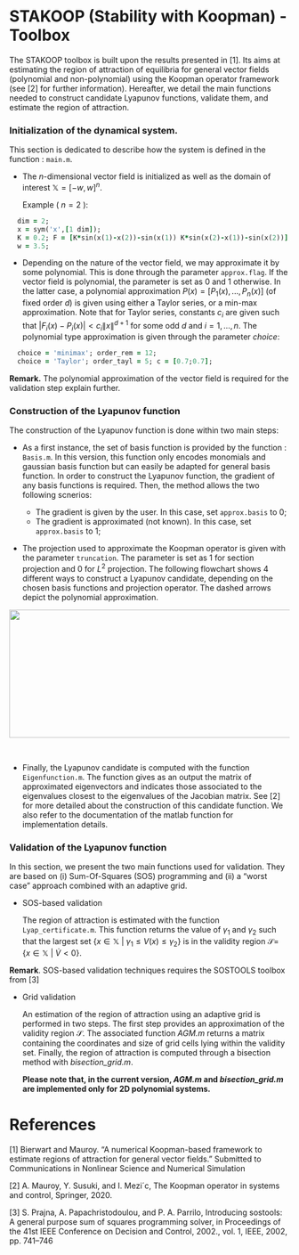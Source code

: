 # STAKOOP (Stability with Koopman)  -  Toolbox
The STAKOOP toolbox is built upon the results presented in [1]. Its aims at estimating the region of attraction of equilibria for general vector fields (polynomial and non-polynomial) using the Koopman operator framework (see [2] for further information). Hereafter, we detail the main functions needed to construct candidate Lyapunov functions, validate them, and estimate the region of attraction.  

### Initialization of the dynamical system. 
This section is dedicated to describe how the system is defined in the function : $`\texttt{main.m}`$.    
- The $n$-dimensional vector field is initialized as well as the domain of interest $\mathbb{X} = [-w,w]^n$. 

  Example ( $n = 2$ ):  
```ruby
  dim = 2; 
  x = sym('x',[1 dim]);
  K = 0.2; F = [K*sin(x(1)-x(2))-sin(x(1)) K*sin(x(2)-x(1))-sin(x(2))];
  w = 3.5;
```
  
- Depending on the nature of the vector field, we may approximate it by some polynomial. This is done through the parameter $`\texttt{approx.flag}`$. If the vector field is polynomial, the parameter is set as 0 and 1 otherwise. In the latter case, a polynomial approximation $P(x) = [ P_1(x),...,P_n(x) ]$ (of fixed order $d$) is given using either a Taylor series, or a min-max approximation. Note that for Taylor series, constants $c_i$ are given such that $|F_i(x)-P_i(x)|< c_i\lVert x\rVert^{d+1}$ for some odd $d$ and $i=1,...,n$. The polynomial type approximation is given through the parameter *choice*:
   
```ruby
  choice = 'minimax'; order_rem = 12; 
  choice = 'Taylor'; order_tayl = 5; c = [0.7;0.7]; 
```

**Remark.** The polynomial approximation of the vector field is required for the validation step explain further. 

### Construction of the Lyapunov function
The construction of the Lyapunov function is done within two main steps: 

- As a first instance, the set of basis function is provided by the function : $`\texttt{Basis.m}`$. In this version, this function only encodes monomials and gaussian basis function but can easily be adapted for general basis function. In order to construct the Lyapunov function, the gradient of any basis functions is required. Then, the method allows the two following scnerios:
    * The gradient is given by the user. In this case, set $`\texttt{approx.basis}`$ to 0; 
    * The gradient is approximated (not known). In this case, set $`\texttt{approx.basis}`$ to 1;   

- The projection used to approximate the Koopman operator is given with the parameter $`\texttt{truncation}`$. The parameter is set as 1 for section projection and 0 for $L^2$ projection. The following flowchart shows 4 different ways to construct a Lyapunov candidate, depending on the chosen basis functions and projection operator. The dashed arrows depict the polynomial approximation. 

<img src="https://github.com/FgBierwart/STAK-Toolbox/assets/142835014/f6c583be-ada8-4391-a5ea-8c652e92d738" width="700" height="230">

&nbsp;

- Finally, the Lyapunov candidate is computed with the function $`\texttt{Eigenfunction.m}`$. The function gives as an output the matrix of approximated eigenvectors and indicates those associated to the eigenvalues closest to the eigenvalues of the Jacobian matrix. See [2] for more detailed about the construction of this candidate function. We also refer to the documentation of the matlab function for implementation details.
  
### Validation of the Lyapunov function 

In this section, we present the two main functions used for validation. They are based on (i) Sum-Of-Squares (SOS) programming and (ii) a “worst case” approach combined with an adaptive grid.

- SOS-based validation

  The region of attraction is estimated with the function $`\texttt{Lyap\_certificate.m}`$. This function returns the value of $\gamma_1$ and $\gamma_2$ such that the largest set $`\{x\in\mathbb{X}~|~\gamma_1\leq V(x) \leq \gamma_2\}`$ is in the validity region $\mathcal{S} =$ $`\{x\in\mathbb{X}~|~\dot{V} < 0\}`$.

**Remark**. SOS-based validation techniques requires the SOSTOOLS toolbox from [3] 
  
- Grid validation

  An estimation of the region of attraction using an adaptive grid is performed in two steps. The first step provides an approximation of the validity region $\mathcal{S}$. The associated function *AGM.m* returns a matrix containing the coordinates and size of grid cells lying within the validity set. Finally, the region of attraction is computed through a bisection method with *bisection_grid.m*.

  **Please note that, in the current version, *AGM.m* and *bisection_grid.m* are implemented only for 2D polynomial systems.**

# References 
[1] Bierwart and Mauroy. “A numerical Koopman-based framework to estimate regions of attraction for general vector fields.” Submitted to Communications in Nonlinear Science and Numerical Simulation

[2] A. Mauroy, Y. Susuki, and I. Mezi´c, The Koopman operator in systems and control, Springer, 2020.

[3] S. Prajna, A. Papachristodoulou, and P. A. Parrilo, Introducing sostools: A general purpose sum of squares programming solver, in Proceedings of the 41st IEEE Conference on Decision and Control,
2002., vol. 1, IEEE, 2002, pp. 741–746

